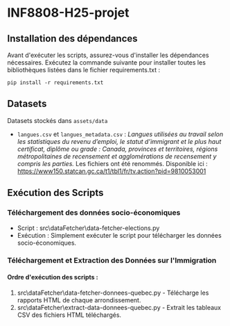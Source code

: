 # INF8808-H25-projet

## Installation des dépendances

Avant d'exécuter les scripts, assurez-vous d'installer les dépendances nécessaires. Exécutez la commande suivante pour installer toutes les bibliothèques listées dans le fichier requirements.txt :
```
pip install -r requirements.txt
```

## Datasets

Datasets stockés dans `assets/data`

- `langues.csv` et `langues_metadata.csv` : _Langues utilisées au travail selon les statistiques du revenu d’emploi, le statut d’immigrant et le plus haut certificat, diplôme ou grade : Canada, provinces et territoires, régions métropolitaines de recensement et agglomérations de recensement y compris les parties._ Les fichiers ont été renommés. Disponible ici : https://www150.statcan.gc.ca/t1/tbl1/fr/tv.action?pid=9810053001

## Exécution des Scripts

### Téléchargement des données socio-économiques

- Script : src\dataFetcher\data-fetcher-elections.py
- Exécution : Simplement exécuter le script pour télécharger les données socio-économiques.

### Téléchargement et Extraction des Données sur l'Immigration

#### Ordre d'exécution des scripts :

1. src\dataFetcher\data-fetcher-donnees-quebec.py - Télécharge les rapports HTML de chaque arrondissement.
2. src\dataFetcher\extract-data-donnees-quebec.py - Extrait les tableaux CSV des fichiers HTML téléchargés.
